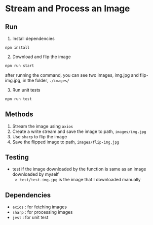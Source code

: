 # Stream and Process an Image

## Run 
1. Install dependencies
```
npm install
```
2. Download and flip the image
```bash
npm run start 
```
after running the command, you can see two images, img.jpg and flip-img.jpg, in the folder, `./images/`

3. Run unit tests
```bash
npm run test
```
## Methods
1. Stream the image using `axios`
2. Create a write stream and save the image to path, `images/img.jpg`
3. Use `sharp` to flip the image
4. Save the flipped image to path, `images/flip-img.jpg`

## Testing
- test if the image downloaded by the function is same as an image downloaded by myself
  - `test/test-img.jpg` is the image that I downloaded manually

## Dependencies
- `axios` : for fetching images
- `sharp` : for processing images
- `jest` : for unit test
